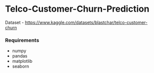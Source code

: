 # Telco-Customer-Churn-Prediction

Dataset - https://www.kaggle.com/datasets/blastchar/telco-customer-churn

### Requirements
- numpy
- pandas
- matplotlib
- seaborn